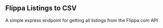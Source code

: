 ## Flippa Listings to CSV

A simple express endpoint for getting all listings from the Flippa.com API